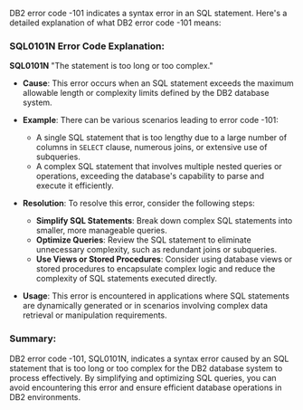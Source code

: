 DB2 error code -101 indicates a syntax error in an SQL statement. Here's a detailed explanation of what DB2 error code -101 means:

### SQL0101N Error Code Explanation:

**SQL0101N** "The statement is too long or too complex."

- **Cause**: This error occurs when an SQL statement exceeds the maximum allowable length or complexity limits defined by the DB2 database system.

- **Example**: There can be various scenarios leading to error code -101:
  - A single SQL statement that is too lengthy due to a large number of columns in `SELECT` clause, numerous joins, or extensive use of subqueries.
  - A complex SQL statement that involves multiple nested queries or operations, exceeding the database's capability to parse and execute it efficiently.

- **Resolution**: To resolve this error, consider the following steps:
  - **Simplify SQL Statements**: Break down complex SQL statements into smaller, more manageable queries.
  - **Optimize Queries**: Review the SQL statement to eliminate unnecessary complexity, such as redundant joins or subqueries.
  - **Use Views or Stored Procedures**: Consider using database views or stored procedures to encapsulate complex logic and reduce the complexity of SQL statements executed directly.

- **Usage**: This error is encountered in applications where SQL statements are dynamically generated or in scenarios involving complex data retrieval or manipulation requirements.

### Summary:
DB2 error code -101, SQL0101N, indicates a syntax error caused by an SQL statement that is too long or too complex for the DB2 database system to process effectively. By simplifying and optimizing SQL queries, you can avoid encountering this error and ensure efficient database operations in DB2 environments.

